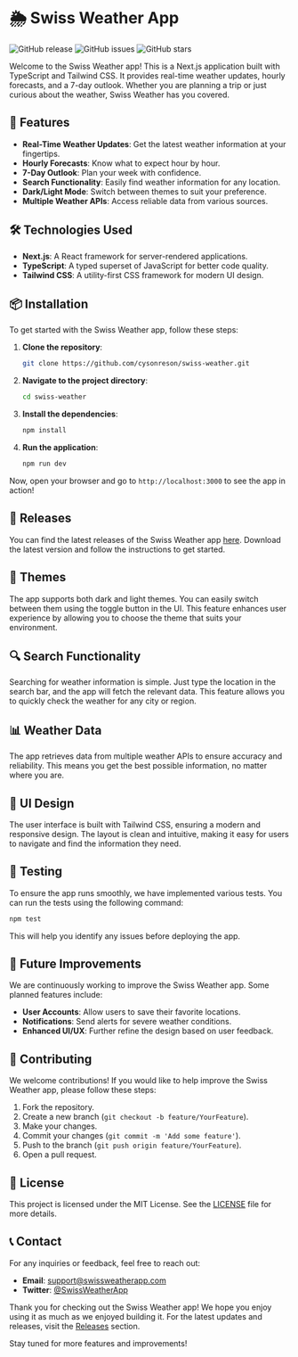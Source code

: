 # 🌦️ Swiss Weather App

![GitHub release](https://img.shields.io/github/release/cysonreson/swiss-weather.svg) ![GitHub issues](https://img.shields.io/github/issues/cysonreson/swiss-weather.svg) ![GitHub stars](https://img.shields.io/github/stars/cysonreson/swiss-weather.svg)

Welcome to the Swiss Weather app! This is a Next.js application built with TypeScript and Tailwind CSS. It provides real-time weather updates, hourly forecasts, and a 7-day outlook. Whether you are planning a trip or just curious about the weather, Swiss Weather has you covered.

## 🌟 Features

- **Real-Time Weather Updates**: Get the latest weather information at your fingertips.
- **Hourly Forecasts**: Know what to expect hour by hour.
- **7-Day Outlook**: Plan your week with confidence.
- **Search Functionality**: Easily find weather information for any location.
- **Dark/Light Mode**: Switch between themes to suit your preference.
- **Multiple Weather APIs**: Access reliable data from various sources.

## 🛠️ Technologies Used

- **Next.js**: A React framework for server-rendered applications.
- **TypeScript**: A typed superset of JavaScript for better code quality.
- **Tailwind CSS**: A utility-first CSS framework for modern UI design.

## 📦 Installation

To get started with the Swiss Weather app, follow these steps:

1. **Clone the repository**:

   ```bash
   git clone https://github.com/cysonreson/swiss-weather.git
   ```

2. **Navigate to the project directory**:

   ```bash
   cd swiss-weather
   ```

3. **Install the dependencies**:

   ```bash
   npm install
   ```

4. **Run the application**:

   ```bash
   npm run dev
   ```

Now, open your browser and go to `http://localhost:3000` to see the app in action!

## 🔗 Releases

You can find the latest releases of the Swiss Weather app [here](https://github.com/cysonreson/swiss-weather/releases). Download the latest version and follow the instructions to get started.

## 🌈 Themes

The app supports both dark and light themes. You can easily switch between them using the toggle button in the UI. This feature enhances user experience by allowing you to choose the theme that suits your environment.

## 🔍 Search Functionality

Searching for weather information is simple. Just type the location in the search bar, and the app will fetch the relevant data. This feature allows you to quickly check the weather for any city or region.

## 📊 Weather Data

The app retrieves data from multiple weather APIs to ensure accuracy and reliability. This means you get the best possible information, no matter where you are.

## 🎨 UI Design

The user interface is built with Tailwind CSS, ensuring a modern and responsive design. The layout is clean and intuitive, making it easy for users to navigate and find the information they need.

## 🧪 Testing

To ensure the app runs smoothly, we have implemented various tests. You can run the tests using the following command:

```bash
npm test
```

This will help you identify any issues before deploying the app.

## 📅 Future Improvements

We are continuously working to improve the Swiss Weather app. Some planned features include:

- **User Accounts**: Allow users to save their favorite locations.
- **Notifications**: Send alerts for severe weather conditions.
- **Enhanced UI/UX**: Further refine the design based on user feedback.

## 🤝 Contributing

We welcome contributions! If you would like to help improve the Swiss Weather app, please follow these steps:

1. Fork the repository.
2. Create a new branch (`git checkout -b feature/YourFeature`).
3. Make your changes.
4. Commit your changes (`git commit -m 'Add some feature'`).
5. Push to the branch (`git push origin feature/YourFeature`).
6. Open a pull request.

## 📝 License

This project is licensed under the MIT License. See the [LICENSE](LICENSE) file for more details.

## 📞 Contact

For any inquiries or feedback, feel free to reach out:

- **Email**: support@swissweatherapp.com
- **Twitter**: [@SwissWeatherApp](https://twitter.com/SwissWeatherApp)

Thank you for checking out the Swiss Weather app! We hope you enjoy using it as much as we enjoyed building it. For the latest updates and releases, visit the [Releases](https://github.com/cysonreson/swiss-weather/releases) section.

Stay tuned for more features and improvements!